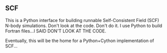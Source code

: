 SCF
---

This is a Python interface for building runnable Self-Consistent Field (SCF) N-body simulations. Don't look at the code. Don't do it. I use Python to build Fortran files...I SAID DON'T LOOK AT THE CODE.

Eventually, this will be the home for a Python+Cython implementation of SCF...
